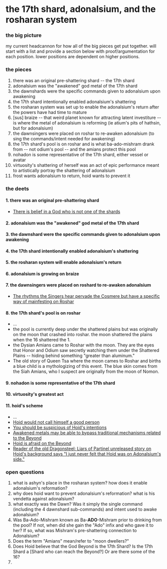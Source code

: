 # the 17th shard, adonalsium, and the rosharan system
### the big picture
my current headcannon for how all of the big pieces get put together.  will start with a list and provide a section below with proof/argumentation for each position.  lower positions are dependent on higher positions.

### the pieces
1) there was an original pre-shattering shard -- the 17th shard
2) adonalsium was the "awakened" god metal of the 17th shard
3) the dawnshards were the specific commands given to adonalsium upon awakening
4) the 17th shard intentionally enabled adonalsium's shattering
5) the rosharan system was set up to enable the adonalsium's return after the powers have had time to mature
6) [sus] braize -- that weird planet known for attracting latent investiture -- is where the metal of adonalsium is reforming (ie atium's pits of hathsin, but for adonalsium)
7) the dawnsingers were placed on roshar to re-awaken adonalsium (to sing the commands/intent needed for awakening)
8) the 17th shard's pool is on roshar and is what ba-ado-mishram drank from -- not odium's pool -- and the amians protect this pool
9) nohadon is some representative of the 17th shard, either vessel or avatar
10) virtuosity's shattering of herself was an act of epic performance meant to artistically portray the shattering of adonalsium
11) frost wants adonalsium to return, hoid wants to prevent it

### the deets
#### 1. there was an original pre-shattering shard

  - [There is belief in a God who is not one of the shards](https://wob.coppermind.net/events/100/#e3436)
#### 2. adonalsium was the "awakened" god metal of the 17th shard

#### 3. the dawnshard were the specific commands given to adonalsium upon awakening

#### 4. the 17th shard intentionally enabled adonalsium's shattering

#### 5. the rosharan system will enable adonalsium's return

#### 6. adonalsium is growing on braize

#### 7. the dawnsingers were placed on roshard to re-awaken adonalsium
  - [The rhythms the Singers hear pervade the Cosmere but have a specific way of mainfesting on Roshar](https://wob.coppermind.net/events/120/#e7414)
#### 8. the 17th shard's pool is on roshar
  - ...
  - the pool is currently deep under the shattered plains but was originally on the moon that crashed into roshar.  the moon shattered the plains when the 16 shattered the 1.
  - the Dysian Amians came to Roshar with the moon.  They are the eyes that Honor and Odium saw secretly watching them under the Shattered Plains -- hiding behind something "greater than aluminum."
  - The old story of Queen Tsa where the moon cames to Roshar and births a blue child is a mythologizing of this event.  The blue skin comes from the Siah Amians, who I suspect are originally from the moon of Nomon.
#### 9. nohadon is some representative of the 17th shard

#### 10. virtuosity's greatest act

#### 11. hoid's scheme
  - ...
  - [Hoid would not call himself a good person](https://wob.coppermind.net/events/31/#e1704)
  - [You should be suspicious of Hoid's intentions](https://wob.coppermind.net/events/31/#e1727)
  - [Awakened metals may be able to bypass traditional mechanisms related to the Beyond](https://wob.coppermind.net/events/127/#e5074)
  - [Hoid is afraid on the Beyond](https://wob.coppermind.net/events/467/#e14725)
  - [Reader of the old Dragonsteel: Liars of Partinel unreleased story on Hoid's background says "I just never felt that Hoid was on Adonalsium's side."](https://twg.17thshard.com/index.php?topic=7302.0)
### open questions
1) what is ashyn's place in the rosharan system?  how does it enable adonalsium's reformation?
2) why does hoid want to prevent adonalsium's reformation?  what is his vendetta against adonalsium?
3) what exactly was the Dawn?  Was it simply the single command (including the 4 dawnshard sub-commands) and intent used to awake adonalsium?
4) Was Ba-Ado-Mishram known as Ba-**ADO**-Mishram prior to drinking from the pool?  If not, when did she gain the "Ado" infix and who gave it to her?  If so, what was Mishram's pre-shattering connection to Adonalsium?
5) Does the term "Amians" mean/refer to "moon dwellers?"
6) Does Hoid believe that the God Beyond is the 17th Shard?  Is the 17th Shard a [Shard who can reach the Beyond?] Or are there some of the 16?
7) 
